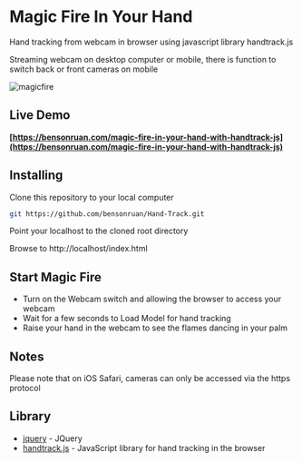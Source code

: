 # Magic Fire In Your Hand
Hand tracking from webcam in browser using javascript library handtrack.js

Streaming webcam on desktop computer or mobile, there is function to switch back or front cameras on mobile 

![magicfire](https://bensonruan.com/wp-content/uploads/2020/04/magic-fire-in-hand.gif)

## Live Demo
**[https://bensonruan.com/magic-fire-in-your-hand-with-handtrack-js](https://bensonruan.com/magic-fire-in-your-hand-with-handtrack-js)**

## Installing
Clone this repository to your local computer
``` bash
git https://github.com/bensonruan/Hand-Track.git
```
Point your localhost to the cloned root directory

Browse to http://localhost/index.html 


## Start Magic Fire 
* Turn on the Webcam switch and allowing the browser to access your webcam 
* Wait for a few seconds to Load Model for hand tracking
* Raise your hand in the webcam to see the flames dancing in your palm 

## Notes
Please note that on iOS Safari, cameras can only be accessed via the https protocol 

## Library
* [jquery](https://code.jquery.com/jquery-3.3.1.min.js) - JQuery
* [handtrack.js](https://github.com/victordibia/handtrack.js) - JavaScript library for hand tracking in the browser
